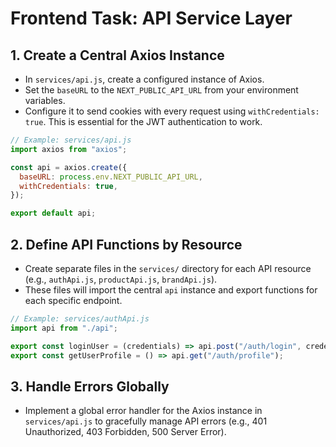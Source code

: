 # Frontend Task: API Service Layer

## 1. Create a Central Axios Instance

- In `services/api.js`, create a configured instance of Axios.
- Set the `baseURL` to the `NEXT_PUBLIC_API_URL` from your environment variables.
- Configure it to send cookies with every request using `withCredentials: true`. This is essential for the JWT authentication to work.

```javascript
// Example: services/api.js
import axios from "axios";

const api = axios.create({
  baseURL: process.env.NEXT_PUBLIC_API_URL,
  withCredentials: true,
});

export default api;
```

## 2. Define API Functions by Resource

- Create separate files in the `services/` directory for each API resource (e.g., `authApi.js`, `productApi.js`, `brandApi.js`).
- These files will import the central `api` instance and export functions for each specific endpoint.

```javascript
// Example: services/authApi.js
import api from "./api";

export const loginUser = (credentials) => api.post("/auth/login", credentials);
export const getUserProfile = () => api.get("/auth/profile");
```

## 3. Handle Errors Globally

- Implement a global error handler for the Axios instance in `services/api.js` to gracefully manage API errors (e.g., 401 Unauthorized, 403 Forbidden, 500 Server Error).
